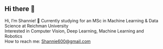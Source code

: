 ## Hi there 👋

Hi, I’m Shannie! 👋
Currently studying for an MSc in Machine Learning & Data Science at Reichman University  
Interested in Computer Vision, Deep Learning, Machine Learning and Robotics  
How to reach me: Shannie600@gmail.com

<!--
**ShannieChacham/ShannieChacham** is a ✨ _special_ ✨ repository because its `README.md` (this file) appears on your GitHub profile.

Here are some ideas to get you started:

- 🔭 I’m currently working on ...
- 🌱 I’m currently learning ...
- 👯 I’m looking to collaborate on ...
- 🤔 I’m looking for help with ...
- 💬 Ask me about ...
- 📫 How to reach me: ...
- 😄 Pronouns: ...
- ⚡ Fun fact: ...
-->
